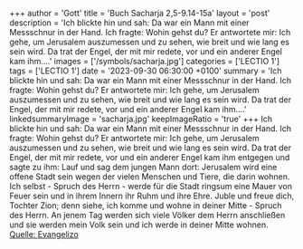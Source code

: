+++
author = 'Gott'
title = 'Buch Sacharja 2,5-9.14-15a'
layout = 'post'
description = 'Ich blickte hin und sah: Da war ein Mann mit einer Messschnur in der Hand. Ich fragte: Wohin gehst du? Er antwortete mir: Ich gehe, um Jerusalem auszumessen und zu sehen, wie breit und wie lang es sein wird. Da trat der Engel, der mit mir redete, vor und ein anderer Engel kam ihm....'
images = ['/symbols/sacharja.jpg']
categories = ['LECTIO 1']
tags = ['LECTIO 1']
date = '2023-09-30 06:30:00 +0100'
summary = 'Ich blickte hin und sah: Da war ein Mann mit einer Messschnur in der Hand. Ich fragte: Wohin gehst du? Er antwortete mir: Ich gehe, um Jerusalem auszumessen und zu sehen, wie breit und wie lang es sein wird. Da trat der Engel, der mit mir redete, vor und ein anderer Engel kam ihm....'
linkedsummaryImage = 'sacharja.jpg'
keepImageRatio = 'true'
+++
Ich blickte hin und sah: Da war ein Mann mit einer Messschnur in der Hand.
Ich fragte: Wohin gehst du? Er antwortete mir: Ich gehe, um Jerusalem auszumessen und zu sehen, wie breit und wie lang es sein wird.
Da trat der Engel, der mit mir redete, vor und ein anderer Engel kam ihm entgegen
und sagte zu ihm: Lauf und sag dem jungen Mann dort: Jerusalem wird eine offene Stadt sein wegen der vielen Menschen und Tiere, die darin wohnen.<!--more-->
Ich selbst - Spruch des Herrn - werde für die Stadt ringsum eine Mauer von Feuer sein und in ihrem Innern ihr Ruhm und ihre Ehre.
Juble und freue dich, Tochter Zion; denn siehe, ich komme und wohne in deiner Mitte - Spruch des Herrn.
An jenem Tag werden sich viele Völker dem Herrn anschließen und sie werden mein Volk sein und ich werde in deiner Mitte wohnen.<br> [Quelle: Evangelizo](https://evangeliumtagfuertag.org/DE/gospel)